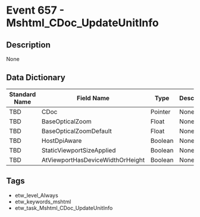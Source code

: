 # Event 657 - Mshtml_CDoc_UpdateUnitInfo

## Description
None

## Data Dictionary
|Standard Name|Field Name|Type|Description|Sample Value|
|---|---|---|---|---|
|TBD|CDoc|Pointer|None|`None`|
|TBD|BaseOpticalZoom|Float|None|`None`|
|TBD|BaseOpticalZoomDefault|Float|None|`None`|
|TBD|HostDpiAware|Boolean|None|`None`|
|TBD|StaticViewportSizeApplied|Boolean|None|`None`|
|TBD|AtViewportHasDeviceWidthOrHeight|Boolean|None|`None`|

## Tags
* etw_level_Always
* etw_keywords_mshtml
* etw_task_Mshtml_CDoc_UpdateUnitInfo
